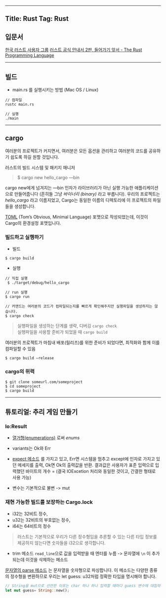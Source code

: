 ----
Title: Rust 
Tag: Rust
---

## 입문서
[한국 러스트 사용자 그룹](https://rust-kr.org/)
[러스트 공식 안내서 2판, 들어가기 앞서 - The Rust Programming Language](https://rinthel.github.io/rust-lang-book-ko/)

- - - -

## 빌드

- main.rs 를 실행시키는 방법 (Mac OS / Linux)

```
// 컴파일
rustc main.rs

// 실행
./main
```

- - - -
## cargo

여러분의 프로젝트가 커지면서, 여러분은 모든 옵션을 관리하고 여러분의 코드를 공유하기 쉽도록 하길 원할 것입니다. 

러스트의 빌드 시스템 및 패키지 매니저

> $ cargo new hello_cargo —bin  

cargo new에게 넘겨지는 —bin 인자가 라이브러리가 아닌 실행 가능한 애플리케이션으로 만들어줍니다 (흔히들 그냥 *바이너리 (binary)* 라고 부릅니다). 우리의 프로젝트는 *hello_cargo* 라고 이름지었고, Cargo는 동일한 이름의 디렉토리에 이 프로젝트의 파일들을 생성합니다.

 [TOML](https://github.com/toml-lang/toml)  (Tom’s Obvious, Minimal Language) 포맷으로 작성되었는데, 이것이 Cargo의 환경설정 포맷입니다.

### 빌드하고 실행하기

- 빌드

```
$ cargo build
```

- 실행

```
// 직접 실행
 $ ./target/debug/hello_cargo
```

```
// run 실행
$ cargo run
```

```
// 커맨드는 여러분의 코드가 컴파일되는지를 빠르게 확인해주지만 실행파일을 생성하지는 않습니다.
$ cargo check
```


> 실행파일을 생성하는 단계를 생략, 디버깅 `cargo check`  
> 실행파일을 사용할 준비가 되었을 때 `cargo build`  


여러분의 프로젝트가 마침내 배포(릴리즈)를 위한 준비가 되었다면, 최적화와 함께 이를 컴파일할 수 있음
```
$ cargo build —release
```


### cargo의 위력

```
$ git clone someurl.com/someproject
$ cd someproject
$ cargo build
```

- - - -
## 튜토리얼: 추리 게임 만들기

### Io:Result

- [열거형(enumerations)](https://rinthel.github.io/rust-lang-book-ko/ch06-00-enums.html) 로써 *enums* 
- variants는 Ok와 Err
- [expect 메소드](https://doc.rust-lang.org/std/result/enum.Result.html#method.expect) 를 가지고 있고, Err면 시스템을 멈추고 except에 인자로 가지고 있던 메세지를 출력, Ok면 Ok의 출력값을 반환. 결과값은 사용자가 표준 입력으로 입력했던 바이트의 개수 
	= (결국 IOExcetion 처리와 동일한 것이고, 간결한 형태로 사용 가능)

-  변수는 기본적으로 불변 -> mut


### 재현 가능한 빌드를 보장하는 Cargo.lock


- i32는 32비트 정수, 
- u32는 32비트의 부호없는 정수, 
- i64는 64비트의 정수

> 러스트는 기본적으로 우리가 다른 정수형임을 추론할 수 있는 다른 타입 정보를 제공하지 않는다면 숫자들을 i32으로 생각합니다.  

- trim 메소드 
`read_line`으로 값을 입력받을 때 엔터를 누름 -> 문자열에 `\n` 이 추가되는데 이것을 삭제하는 메소드


 [문자열의 parse 메소드](https://doc.rust-lang.org/std/primitive.str.html#method.parse) 는 문자열을 숫자형으로 파싱합니다. 이 메소드는 다양한 종류의 정수형을 변환하므로 우리는 let guess: u32처럼 정확한 타입을 명시해야 합니다.

```rust
// String을 mut으로 선언한 이유는 char 하나 하나 입력할 때마다 guess 변수에 대입하기 때문에 
let mut guess= String::new();
```


